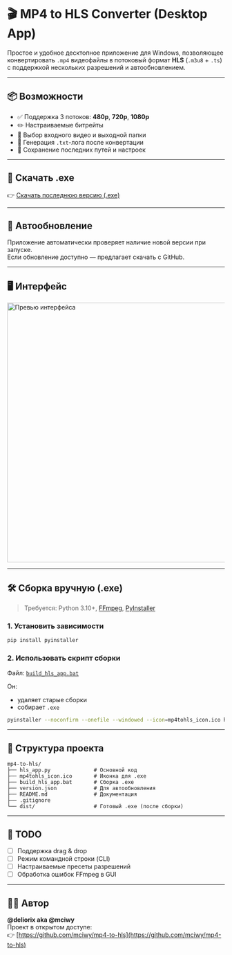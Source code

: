# 🎬 MP4 to HLS Converter (Desktop App)

Простое и удобное десктопное приложение для Windows, позволяющее конвертировать `.mp4` видеофайлы в потоковый формат **HLS** (`.m3u8` + `.ts`) с поддержкой нескольких разрешений и автообновлением.

---

## 📦 Возможности

- ✅ Поддержка 3 потоков: **480p**, **720p**, **1080p**
- ✏️ Настраиваемые битрейты
- 📁 Выбор входного видео и выходной папки
- 📜 Генерация `.txt`-лога после конвертации
- 💾 Сохранение последних путей и настроек

---

## 🚀 Скачать .exe

👉 [Скачать последнюю версию (.exe)](https://github.com/mciwy/mp4-to-hls/releases/latest)

---

## 🔄 Автообновление

Приложение автоматически проверяет наличие новой версии при запуске.  
Если обновление доступно — предлагает скачать с GitHub.

---

## 🖥️ Интерфейс

<img src="https://github.com/mciwy/mp4-to-hls/assets/preview.png" alt="Превью интерфейса" width="600"/>

---

## 🛠️ Сборка вручную (.exe)

> Требуется: Python 3.10+, [FFmpeg](https://ffmpeg.org/), [PyInstaller](https://pyinstaller.org/)

### 1. Установить зависимости

```bash
pip install pyinstaller
```

### 2. Использовать скрипт сборки

Файл: [`build_hls_app.bat`](build_hls_app.bat)

Он:
- удаляет старые сборки
- собирает `.exe`

```bash
pyinstaller --noconfirm --onefile --windowed --icon=mp4tohls_icon.ico hls_app.py
```

---

## 🧩 Структура проекта

```
mp4-to-hls/
├── hls_app.py              # Основной код
├── mp4tohls_icon.ico       # Иконка для .exe
├── build_hls_app.bat       # Сборка .exe
├── version.json            # Для автообновления
├── README.md               # Документация
├── .gitignore
└── dist/                   # Готовый .exe (после сборки)
```

---

## 🧠 TODO

- [ ] Поддержка drag & drop
- [ ] Режим командной строки (CLI)
- [ ] Настраиваемые пресеты разрешений
- [ ] Обработка ошибок FFmpeg в GUI

---

## 🧑‍💻 Автор

**@deliorix aka @mciwy**  
Проект в открытом доступе:  
👉 [https://github.com/mciwy/mp4-to-hls](https://github.com/mciwy/mp4-to-hls)
